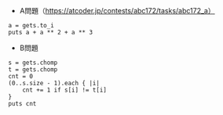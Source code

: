 - A問題（https://atcoder.jp/contests/abc172/tasks/abc172_a）
```
a = gets.to_i
puts a + a ** 2 + a ** 3
```

- B問題
```
s = gets.chomp
t = gets.chomp
cnt = 0
(0..s.size - 1).each { |i|
    cnt += 1 if s[i] != t[i]
}
puts cnt
```

